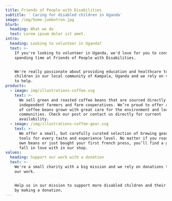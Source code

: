 ```yaml
---
title: Friends of People with Disabilities
subtitle: ' Caring for disabled children in Uganda'
image: /img/home-jumbotron.jpg
blurb:
  heading: What we do
  text: Lorem ipsum dolor sit amet.
intro:
  heading: Looking to volunteer in Uganda?
  text: >-
    If you're looking to volunteer in Uganda, we'd love for you to consider
    spending time at Friends of People with Disabilities.


    We're really passionate about providing education and healthcare to disabled
    children in our local community of Kampala, Uganda and we rely on volunteers
    to help.
products:
  - image: img/illustrations-coffee.svg
    text: >-
      We sell green and roasted coffee beans that are sourced directly from
      independent farmers and farm cooperatives. We’re proud to offer a variety
      of coffee beans grown with great care for the environment and local
      communities. Check our post or contact us directly for current
      availability.
  - image: /img/illustrations-coffee-gear.svg
    text: >-
      We offer a small, but carefully curated selection of brewing gear and
      tools for every taste and experience level. No matter if you roast your
      own beans or just bought your first french press, you’ll find a gadget to
      fall in love with in our shop.
values:
  heading: Support our work with a donation
  text: >-
    We're a small charity with a big mission and we rely on donations to support
    our work.


    Help us in our mission to support more disabled children and their families
    by making a donation.
---
```


